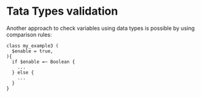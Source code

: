# Tata Types validation

Another approach to check variables using data types is possible by using comparison rules:

    class my_example3 (
      $enable = true,
    ){
      if $enable =~ Boolean {
        ...
      } else {
        ...
      }
    }

